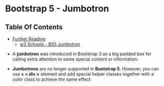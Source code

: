 # Bootstrap 5 - Jumbotron

## Table Of Contents
- [Further Reading]()
    - [w3 Schools - BS5 Jumbotron](https://www.w3schools.com/bootstrap5/bootstrap_jumbotron.php)

* A __jumbotron__ was introduced in Bootstrap 3 as a big padded box for calling extra attention to some special content or information.

* __Jumbotrons__ are no longer supported in __Bootstrap 5__. However, you can use a __< div >__ element and add special helper classes together with a color class to achieve the same effect: